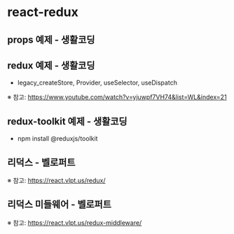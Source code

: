 # react-redux
## props 예제 - 생활코딩
## redux 예제 - 생활코딩
+ legacy_createStore, Provider, useSelector, useDispatch

※ 참고: https://www.youtube.com/watch?v=yjuwpf7VH74&list=WL&index=21

## redux-toolkit 예제 - 생활코딩
+ npm install @reduxjs/toolkit

## 리덕스 - 벨로퍼트
※ 참고: https://react.vlpt.us/redux/

## 리덕스 미들웨어 - 벨로퍼트
※ 참고: https://react.vlpt.us/redux-middleware/
